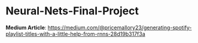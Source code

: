 # Neural-Nets-Final-Project

**Medium Article**: https://medium.com/@pricemallory23/generating-spotify-playlist-titles-with-a-little-help-from-rnns-28d19b317f3a
